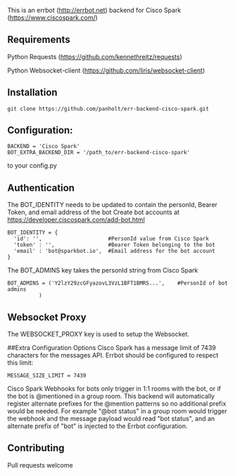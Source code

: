 
This is an errbot (http://errbot.net) backend for Cisco Spark (https://www.ciscospark.com/)

## Requirements
Python Requests (https://github.com/kennethreitz/requests)

Python Websocket-client (https://github.com/liris/websocket-client)


## Installation

```
git clone https://github.com/panholt/err-backend-cisco-spark.git
```

## Configuration:

```
BACKEND = 'Cisco Spark'
BOT_EXTRA_BACKEND_DIR = '/path_to/err-backend-cisco-spark'
```

to your config.py

## Authentication

The BOT_IDENTITY needs to be updated to contain the personId, Bearer Token, and email address of the bot
Create bot accounts at https://developer.ciscospark.com/add-bot.html

```
BOT_IDENTITY = {
  'id': '',                     #PersonId value from Cisco Spark
  'token' : '',                 #Bearer Token belonging to the bot
  'email' : 'bot@sparkbot.io',  #Email address for the bot account
}
```

The BOT_ADMINS key takes the personId string from Cisco Spark
```
BOT_ADMINS = ('Y2lzY29zcGFyazovL3VzL1BFT1BMRS...',    #PersonId of bot admins
          )
```

## Websocket Proxy
The WEBSOCKET_PROXY key is used to setup the Websocket.

##Extra Configuration Options
Cisco Spark has a message limit of 7439 characters for the messages API. Errbot should be configured to respect this limit:
```
MESSAGE_SIZE_LIMIT = 7439
```

Cisco Spark Webhooks for bots only trigger in 1:1 rooms with the bot, or if the bot is @mentioned in a group room.
This backend will automatically register alternate prefixes for the @mention patterns so no additional prefix would be needed.
For example "@bot status" in a group room would trigger the webhook and the message payload would read "bot status", and an alternate prefix of "bot" is injected to the Errbot configuration.

## Contributing

Pull requests welcome
